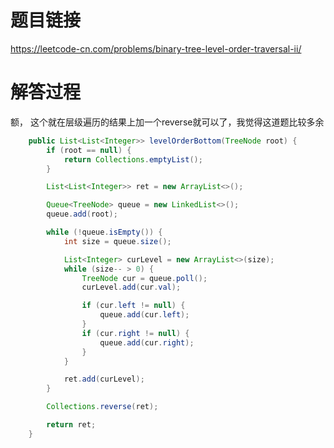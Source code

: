 # 题目链接
https://leetcode-cn.com/problems/binary-tree-level-order-traversal-ii/

# 解答过程
额， 这个就在层级遍历的结果上加一个reverse就可以了，我觉得这道题比较多余

```java
	public List<List<Integer>> levelOrderBottom(TreeNode root) {
		if (root == null) {
			return Collections.emptyList();
		}

		List<List<Integer>> ret = new ArrayList<>();

		Queue<TreeNode> queue = new LinkedList<>();
		queue.add(root);

		while (!queue.isEmpty()) {
			int size = queue.size();

			List<Integer> curLevel = new ArrayList<>(size);
			while (size-- > 0) {
				TreeNode cur = queue.poll();
				curLevel.add(cur.val);

				if (cur.left != null) {
					queue.add(cur.left);
				}
				if (cur.right != null) {
					queue.add(cur.right);
				}
			}

			ret.add(curLevel);
		}

		Collections.reverse(ret);

		return ret;
	}
```